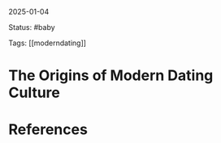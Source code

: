 2025-01-04

Status: #baby 

Tags: [[moderndating]]

# The Origins of Modern Dating Culture









# References
